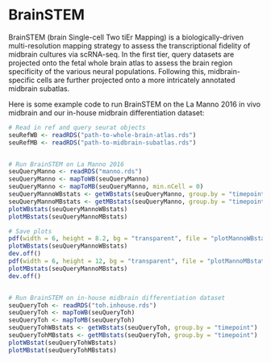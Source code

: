 # BrainSTEM

BrainSTEM (brain Single-cell Two tiEr Mapping) is a biologically-driven 
multi-resolution mapping strategy to assess the transcriptional fidelity of 
midbrain cultures via scRNA-seq. In the first tier, query datasets are projected 
onto the fetal whole brain atlas to assess the brain region specificity of the 
various neural populations. Following this, midbrain-specific cells are further 
projected onto a more intricately annotated midbrain subatlas. 

Here is some example code to run BrainSTEM on the La Manno 2016 in vivo midbrain 
and our in-house midbrain differentiation dataset: 

``` r
# Read in ref and query seurat objects
seuRefWB <- readRDS("path-to-whole-brain-atlas.rds")
seuRefMB <- readRDS("path-to-midbrain-subatlas.rds")


# Run BrainSTEM on La Manno 2016
seuQueryManno <- readRDS("manno.rds")
seuQueryManno <- mapToWB(seuQueryManno)
seuQueryManno <- mapToMB(seuQueryManno, min.nCell = 0)
seuQueryMannoWBstats <- getWBstats(seuQueryManno, group.by = "timepoint")
seuQueryMannoMBstats <- getMBstats(seuQueryManno, group.by = "timepoint")
plotWBstats(seuQueryMannoWBstats)
plotMBstats(seuQueryMannoMBstats)

# Save plots
pdf(width = 6, height = 8.2, bg = "transparent", file = "plotMannoWBstats.pdf")
plotWBstats(seuQueryMannoWBstats)
dev.off()
pdf(width = 6, height = 12, bg = "transparent", file = "plotMannoMBstats.pdf")
plotMBstats(seuQueryMannoMBstats)
dev.off()


# Run BrainSTEM on in-house midbrain differentiation dataset
seuQueryToh <- readRDS("toh.inhouse.rds")
seuQueryToh <- mapToWB(seuQueryToh)
seuQueryToh <- mapToMB(seuQueryToh)
seuQueryTohWBstats <- getWBstats(seuQueryToh, group.by = "timepoint")
seuQueryTohMBstats <- getMBstats(seuQueryToh, group.by = "timepoint")
plotWBstat(seuQueryTohWBstats)
plotMBstat(seuQueryTohMBstats)
```


